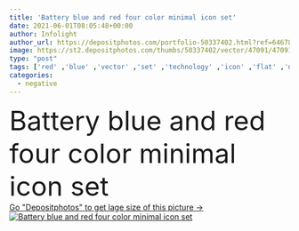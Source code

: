 ```yaml
---
title: 'Battery blue and red four color minimal icon set'
date: 2021-06-01T08:05:48+00:00
author: Infolight
author_url: https://depositphotos.com/portfolio-50337402.html?ref=64678756
image: https://st2.depositphotos.com/thumbs/50337402/vector/47091/470918212/api_thumb_450.jpg?forcejpeg=true
type: "post"
tags: ['red' ,'blue' ,'vector' ,'set' ,'technology' ,'icon' ,'flat' ,'negative' ,'positive' ,'logo' ,'batteries' ,'minimal' ,'mercury' ,'eps' ,'premium' ,'battery level' ,'battery status' ]
categories: 
  - negative
---
```

<div aling="center">
            <font size="60"> Battery blue and red four color minimal icon set</font>   
</div>
<div>
    <a href='https://depositphotos.com/470918212/stock-illustration-battery-blue-red-four-color.html?ref=64678756' target=_blank > Go "Depositphotos" to get lage size of this picture ->
        <img href='https://depositphotos.com/470918212/stock-illustration-battery-blue-red-four-color.html?ref=64678756' src='https://st2.depositphotos.com/50337402/47091/v/950/depositphotos_470918212-stock-illustration-battery-blue-red-four-color.jpg?forcejpeg=true' alt='Battery blue and red four color minimal icon set' >
    </a>
</div>
